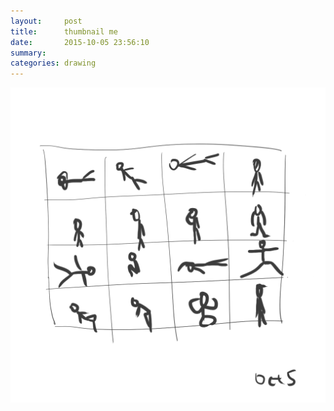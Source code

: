 ```yaml
---
layout:     post
title:      thumbnail me
date:       2015-10-05 23:56:10
summary:    
categories: drawing
---
```

![thumbnail me](/images/blog/thumbnail-me.png "Title says it all.")
